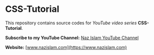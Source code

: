 # CSS-Tutorial

This repository contains source codes for *YouTube video series* **CSS-Tutorial**.

**Subscribe to my YouTube Channel:** [Naz Islam YouTube Channel](https://www.youtube.com/channel/UC4vyMYrRqSy7Ig2hkqdWTpg?view_as=subscriber)

**Website:** [www.nazislam.com](https://www.nazislam.com)